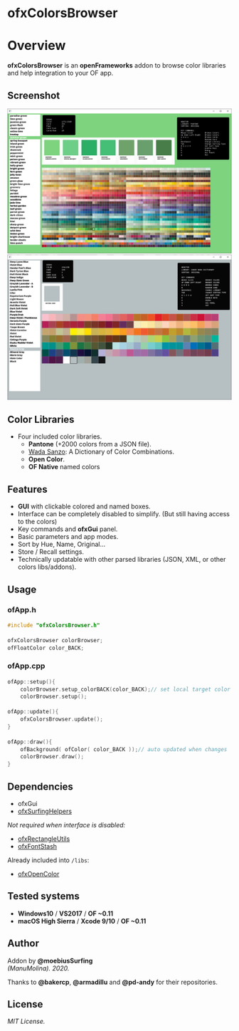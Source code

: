 ofxColorsBrowser
=============================

# Overview
**ofxColorsBrowser** is an **openFrameworks** addon to browse color libraries and help integration to your OF app.

## Screenshot
![image](/readme_images/Capture.PNG?raw=true "image")
![image](/readme_images/Capture2.PNG?raw=true "image")

## Color Libraries
* Four included color libraries.
  * **Pantone** (+2000 colors from a JSON file).
  * [Wada Sanzo](https://sanzo-wada.dmbk.io/): A Dictionary of Color Combinations.
  * **Open Color**.
  * **OF Native** named colors

## Features
* **GUI** with clickable colored and named boxes. 
* Interface can be completely disabled to simplify. (But still having access to the colors)
* Key commands and **ofxGui** panel.
* Basic parameters and app modes.
* Sort by Hue, Name, Original...
* Store / Recall settings.
* Technically updatable with other parsed libraries (JSON, XML, or other colors libs/addons).

## Usage
 
### ofApp.h
```.cpp
#include "ofxColorsBrowser.h"

ofxColorsBrowser colorBrowser;
ofFloatColor color_BACK;
```

### ofApp.cpp
```.cpp
ofApp::setup(){
	colorBrowser.setup_colorBACK(color_BACK);// set local target color auto-receiver
	colorBrowser.setup();

ofApp::update(){
	ofxColorsBrowser.update();
}

ofApp::draw(){
	ofBackground( ofColor( color_BACK ));// auto updated when changes
	colorBrowser.draw();
}
```

## Dependencies
* ofxGui
* [ofxSurfingHelpers](https://github.com/moebiussurfing/ofxSurfingHelpers)  

*Not required when interface is disabled:*  
* [ofxRectangleUtils](https://github.com/bakercp/ofxRectangleUtils) 
* [ofxFontStash](https://github.com/armadillu/ofxFontStash)  

Already included into ```/libs```:  
* [ofxOpenColor](https://github.com/pd-andy/ofxOpenColor)  
 
## Tested systems
- **Windows10** / **VS2017** / **OF ~0.11**
- **macOS High Sierra** / **Xcode 9/10** / **OF ~0.11**

## Author
Addon by **@moebiusSurfing**  
*(ManuMolina). 2020.*  

Thanks to **@bakercp**, **@armadillu** and **@pd-andy** for their repositories.  

## License
*MIT License.*